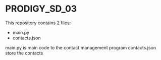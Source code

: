# PRODIGY_SD_03

This repository contains 2 files:
 - main.py
 - contacts.json

main.py is main code to the contact management program
contacts.json store the contacts
